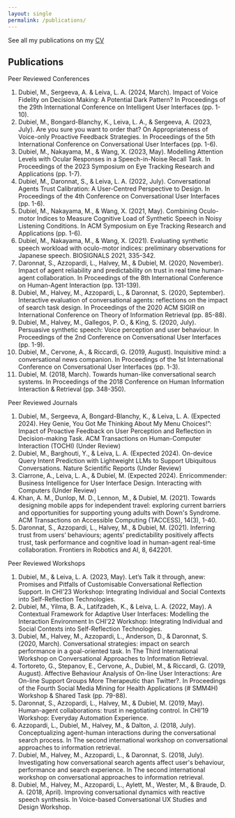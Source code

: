 ```yaml
---
layout: single
permalink: /publications/
---
```


See all my publications on my [CV](/files/MateuszDubiel_CV.pdf)

Publications
---------------------------------------------------------------------------
Peer Reviewed Conferences
1.	Dubiel, M., Sergeeva, A. & Leiva, L. A.  (2024, March). Impact of Voice Fidelity on Decision Making: A Potential Dark Pattern? In Proceedings of the 29th International Conference on Intelligent User Interfaces (pp. 1-10).
2.	Dubiel, M., Bongard-Blanchy, K., Leiva, L. A., & Sergeeva, A. (2023, July). Are you sure you want to order that? On Appropriateness of Voice-only Proactive Feedback Strategies. In Proceedings of the 5th International Conference on Conversational User Interfaces (pp. 1-6).
3.	Dubiel, M., Nakayama, M., & Wang, X. (2023, May). Modelling Attention Levels with Ocular Responses in a Speech-in-Noise Recall Task. In Proceedings of the 2023 Symposium on Eye Tracking Research and Applications (pp. 1-7).	
4.	Dubiel, M., Daronnat, S., & Leiva, L. A. (2022, July). Conversational Agents Trust Calibration: A User-Centred Perspective to Design. In Proceedings of the 4th Conference on Conversational User Interfaces (pp. 1-6).	
5.	Dubiel, M., Nakayama, M., & Wang, X. (2021, May). Combining Oculo-motor Indices to Measure Cognitive Load of Synthetic Speech in Noisy Listening Conditions. In ACM Symposium on Eye Tracking Research and Applications (pp. 1-6).
6.	Dubiel, M., Nakayama, M., & Wang, X. (2021). Evaluating synthetic speech workload with oculo-motor indices: preliminary observations for Japanese speech. BIOSIGNALS 2021, 335-342.
7.	Daronnat, S., Azzopardi, L., Halvey, M., & Dubiel, M. (2020, November). Impact of agent reliability and predictability on trust in real time human-agent collaboration. In Proceedings of the 8th International Conference on Human-Agent Interaction (pp. 131-139).
8.	Dubiel, M., Halvey, M., Azzopardi, L., & Daronnat, S. (2020, September). Interactive evaluation of conversational agents: reflections on the impact of search task design. In Proceedings of the 2020 ACM SIGIR on International Conference on Theory of Information Retrieval (pp. 85-88).
9.	Dubiel, M., Halvey, M., Gallegos, P. O., & King, S. (2020, July). Persuasive synthetic speech: Voice perception and user behaviour. In Proceedings of the 2nd Conference on Conversational User Interfaces (pp. 1-9).
10.	Dubiel, M., Cervone, A., & Riccardi, G. (2019, August). Inquisitive mind: a conversational news companion. In Proceedings of the 1st International Conference on Conversational User Interfaces (pp. 1-3).
11.	Dubiel, M. (2018, March). Towards human-like conversational search systems. In Proceedings of the 2018 Conference on Human Information Interaction & Retrieval (pp. 348-350).

Peer Reviewed Journals
1.	Dubiel, M., Sergeeva, A, Bongard-Blanchy, K., & Leiva, L. A. (Expected 2024). Hey Genie, You Got Me Thinking About My Menu Choices!”: Impact of Proactive Feedback on User Perception and Reflection in Decision-making Task. ACM Transactions on Human-Computer Interaction (TOCHI) (Under Review) 
2.	Dubiel, M., Barghouti, Y., & Leiva, L. A. (Expected 2024). On-device Query Intent Prediction with Lightweight LLMs to Support Ubiquitous Conversations. Nature Scientific Reports (Under Review) 
3.	Ciarrone, A., Leiva, L. A., & Dubiel, M. (Expected 2024). Enricommender: Business Intelligence for User Interface Design. Interacting with Computers (Under Review) 
4.	Khan, A. M., Dunlop, M. D., Lennon, M., & Dubiel, M. (2021). Towards designing mobile apps for independent travel: exploring current barriers and opportunities for supporting young adults with Down's Syndrome. ACM Transactions on Accessible Computing (TACCESS), 14(3), 1-40.
5.	Daronnat, S., Azzopardi, L., Halvey, M., & Dubiel, M. (2021). Inferring trust from users’ behaviours; agents’ predictability positively affects trust, task performance and cognitive load in human-agent real-time collaboration. Frontiers in Robotics and AI, 8, 642201.

Peer Reviewed Workshops
1.	Dubiel, M., & Leiva, L. A. (2023, May). Let’s Talk it through, anew: Promises and Pitfalls of Customisable Conversational Reflection Support. In CHI’23 Workshop: Integrating Individual and Social Contexts into Self-Reflection Technologies.
2.	Dubiel, M., Yilma, B. A., Latifzadeh, K., & Leiva, L. A. (2022, May). A Contextual Framework for Adaptive User Interfaces: Modelling the Interaction Environment In CHI’22 Workshop: Integrating Individual and Social Contexts into Self-Reflection Technologies.
3.	Dubiel, M., Halvey, M., Azzopardi, L., Anderson, D., & Daronnat, S. (2020, March). Conversational strategies: impact on search performance in a goal-oriented task. In The Third International Workshop on Conversational Approaches to Information Retrieval.
4.	Tortoreto, G., Stepanov, E., Cervone, A., Dubiel, M., & Riccardi, G. (2019, August). Affective Behaviour Analysis of On-line User Interactions: Are On-line Support Groups More Therapeutic than Twitter?. In Proceedings of the Fourth Social Media Mining for Health Applications (# SMM4H) Workshop & Shared Task (pp. 79-88).
5.	Daronnat, S., Azzopardi, L., Halvey, M., & Dubiel, M. (2019, May). Human-agent collaborations: trust in negotiating control. In CHI’19 Workshop: Everyday Automation Experience. 
6.	Azzopardi, L., Dubiel, M., Halvey, M., & Dalton, J. (2018, July). Conceptualizing agent-human interactions during the conversational search process. In The second international workshop on conversational approaches to information retrieval.
7.	Dubiel, M., Halvey, M., Azzopardi, L., & Daronnat, S. (2018, July). Investigating how conversational search agents affect user's behaviour, performance and search experience. In The second international workshop on conversational approaches to information retrieval.
8.	Dubiel, M., Halvey, M., Azzopardi, L., Aylett, M., Wester, M., & Braude, D. A. (2018, April). Improving conversational dynamics with reactive speech synthesis. In Voice-based Conversational UX Studies and Design Workshop.

